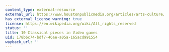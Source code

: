 ```yaml
---
content_type: external-resource
external_url: https://www.houstonpublicmedia.org/articles/arts-culture/2015/06/19/61070/10-classical-music-pieces-in-video-games/
has_external_license_warning: true
license: https://en.wikipedia.org/wiki/All_rights_reserved
status: ''
title: 10 Classical pieces in Video games
uid: 178b6c74-bdf7-46ae-a05a-165acd991554
wayback_url: ''
---
```

